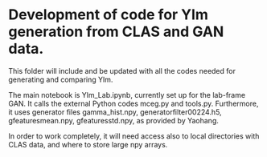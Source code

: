 # Development of code for Ylm generation from CLAS and GAN data.

This folder will include and be updated with all the codes needed for generating and comparing Ylm.

The main notebook is Ylm\_Lab.ipynb, currently set up for the lab-frame GAN. It calls the external Python codes mceg.py and tools.py. Furthermore, it uses generator files gamma\_hist.npy, generatorfilter00224.h5, gfeaturesmean.npy, gfeaturesstd.npy, as provided by Yaohang.

In order to work completely, it will need access also  to local directories with CLAS data, and where to store large npy arrays.
